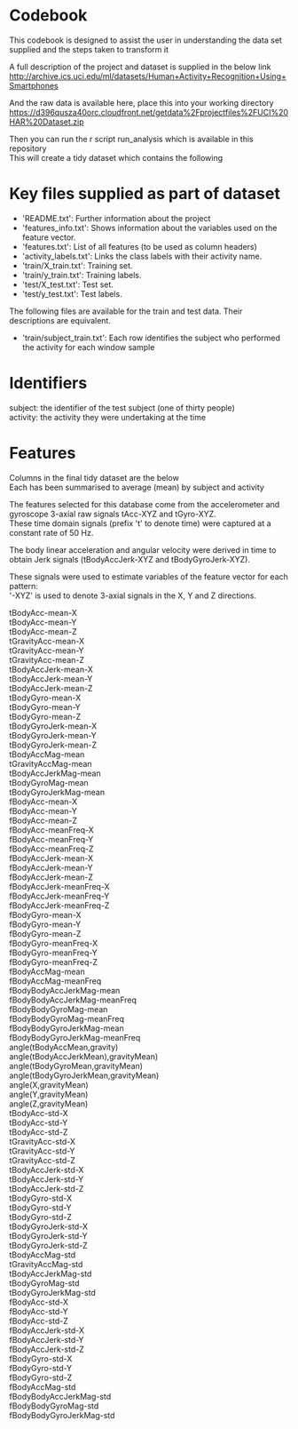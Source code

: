 # Codebook

This codebook is designed to assist the user in understanding the data set supplied and the steps taken to transform it

A full description of the project and dataset is supplied in the below link
http://archive.ics.uci.edu/ml/datasets/Human+Activity+Recognition+Using+Smartphones

And the raw data is available here, place this into your working directory
https://d396qusza40orc.cloudfront.net/getdata%2Fprojectfiles%2FUCI%20HAR%20Dataset.zip

Then you can run the r script run_analysis which is available in this repository  
This will create a tidy dataset which contains the following

# Key files supplied as part of dataset

- 'README.txt': Further information about the project
- 'features_info.txt': Shows information about the variables used on the feature vector.
- 'features.txt': List of all features (to be used as column headers)
- 'activity_labels.txt': Links the class labels with their activity name.
- 'train/X_train.txt': Training set.
- 'train/y_train.txt': Training labels.
- 'test/X_test.txt': Test set.
- 'test/y_test.txt': Test labels.

The following files are available for the train and test data. Their descriptions are equivalent. 

- 'train/subject_train.txt': Each row identifies the subject who performed the activity for each window sample


# Identifiers

subject: the identifier of the test subject (one of thirty people)  
activity: the activity they were undertaking at the time

# Features

Columns in the final tidy dataset are the below  
Each has been summarised to average (mean) by subject and activity

The features selected for this database come from the accelerometer and gyroscope 3-axial raw signals tAcc-XYZ and tGyro-XYZ.  
These time domain signals (prefix 't' to denote time) were captured at a constant rate of 50 Hz.  

The body linear acceleration and angular velocity were derived in time to obtain Jerk signals (tBodyAccJerk-XYZ and tBodyGyroJerk-XYZ). 

These signals were used to estimate variables of the feature vector for each pattern:  
'-XYZ' is used to denote 3-axial signals in the X, Y and Z directions.

tBodyAcc-mean-X  
tBodyAcc-mean-Y  
tBodyAcc-mean-Z  
tGravityAcc-mean-X  
tGravityAcc-mean-Y  
tGravityAcc-mean-Z  
tBodyAccJerk-mean-X  
tBodyAccJerk-mean-Y  
tBodyAccJerk-mean-Z  
tBodyGyro-mean-X  
tBodyGyro-mean-Y  
tBodyGyro-mean-Z  
tBodyGyroJerk-mean-X  
tBodyGyroJerk-mean-Y  
tBodyGyroJerk-mean-Z  
tBodyAccMag-mean  
tGravityAccMag-mean  
tBodyAccJerkMag-mean  
tBodyGyroMag-mean  
tBodyGyroJerkMag-mean  
fBodyAcc-mean-X  
fBodyAcc-mean-Y  
fBodyAcc-mean-Z  
fBodyAcc-meanFreq-X  
fBodyAcc-meanFreq-Y  
fBodyAcc-meanFreq-Z  
fBodyAccJerk-mean-X  
fBodyAccJerk-mean-Y  
fBodyAccJerk-mean-Z  
fBodyAccJerk-meanFreq-X  
fBodyAccJerk-meanFreq-Y  
fBodyAccJerk-meanFreq-Z  
fBodyGyro-mean-X  
fBodyGyro-mean-Y  
fBodyGyro-mean-Z  
fBodyGyro-meanFreq-X  
fBodyGyro-meanFreq-Y  
fBodyGyro-meanFreq-Z  
fBodyAccMag-mean  
fBodyAccMag-meanFreq  
fBodyBodyAccJerkMag-mean  
fBodyBodyAccJerkMag-meanFreq  
fBodyBodyGyroMag-mean  
fBodyBodyGyroMag-meanFreq  
fBodyBodyGyroJerkMag-mean  
fBodyBodyGyroJerkMag-meanFreq  
angle(tBodyAccMean,gravity)  
angle(tBodyAccJerkMean),gravityMean)  
angle(tBodyGyroMean,gravityMean)  
angle(tBodyGyroJerkMean,gravityMean)  
angle(X,gravityMean)  
angle(Y,gravityMean)  
angle(Z,gravityMean)  
tBodyAcc-std-X  
tBodyAcc-std-Y  
tBodyAcc-std-Z  
tGravityAcc-std-X  
tGravityAcc-std-Y  
tGravityAcc-std-Z  
tBodyAccJerk-std-X  
tBodyAccJerk-std-Y  
tBodyAccJerk-std-Z  
tBodyGyro-std-X  
tBodyGyro-std-Y  
tBodyGyro-std-Z  
tBodyGyroJerk-std-X  
tBodyGyroJerk-std-Y  
tBodyGyroJerk-std-Z  
tBodyAccMag-std  
tGravityAccMag-std  
tBodyAccJerkMag-std  
tBodyGyroMag-std  
tBodyGyroJerkMag-std  
fBodyAcc-std-X  
fBodyAcc-std-Y  
fBodyAcc-std-Z  
fBodyAccJerk-std-X  
fBodyAccJerk-std-Y  
fBodyAccJerk-std-Z  
fBodyGyro-std-X  
fBodyGyro-std-Y  
fBodyGyro-std-Z  
fBodyAccMag-std  
fBodyBodyAccJerkMag-std  
fBodyBodyGyroMag-std  
fBodyBodyGyroJerkMag-std  



